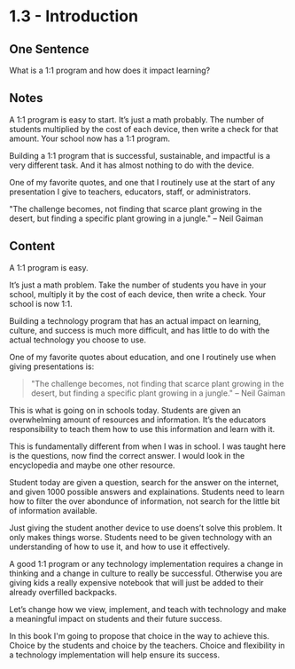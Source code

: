 # 1.3 - Introduction

## One Sentence
What is a 1:1 program and how does it impact learning? 

## Notes
A 1:1 program is easy to start. It’s just a math probably. The number of students multiplied by the cost of each device, then write a check for that amount. Your school now has a 1:1 program. 

Building a 1:1 program that is successful, sustainable, and impactful is a very different task. And it has almost nothing to do with the device. 

One of my favorite quotes, and one that I routinely use at the start of any presentation I give to teachers, educators, staff, or administrators.

"The challenge becomes, not finding that scarce plant growing in the desert, but finding a specific plant growing in a jungle." – Neil Gaiman

## Content
A 1:1 program is easy. 

It’s just a math problem. Take the number of students you have in your school, multiply it by the cost of each device, then write a check. Your school is now 1:1. 

Building a technology program that has an actual impact on learning, culture, and success is much more difficult, and has little to do with the actual technology you choose to use. 

One of my favorite quotes about education, and one I routinely use when giving presentations is:

> "The challenge becomes, not finding that scarce plant growing in the desert, but finding a specific plant growing in a jungle." – Neil Gaiman

This is what is going on in schools today. Students are given an overwhelming amount of resources and information. It’s the educators responsibility to teach them how to use this information and learn with it. 

This is fundamentally different from when I was in school. I was taught here is the questions, now find the correct answer. I would look in the encyclopedia and maybe one other resource. 

Student today are given a question, search for the answer on the internet, and given 1000 possible answers and explainations. Students need to learn how to filter the over abondunce of information, not search for the little bit of information available. 

Just giving the student another device to use doens’t solve this problem. It only makes things worse. Students need to be given technology with an understanding of how to use it, and how to use it effectively. 

A good 1:1 program or any technology implementation requires a change in thinking and a change in culture to really be successful. Otherwise you are giving kids a really expensive notebook that will just be added to their already overfilled backpacks. 

Let’s change how we view, implement, and teach with technology and make a meaningful impact on students and their future success. 

In this book I'm going to propose that choice in the way to achieve this. Choice by the students and choice by the teachers. Choice and flexibility in a technology implementation  will help ensure its success. 
